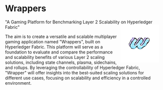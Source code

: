 # Wrappers
"A Gaming Platform for Benchmarking Layer 2 Scalability on Hyperledger Fabric"
<img src="wrappers.png" align="right" weight="125" height="125"/>

The aim is to create a versatile and scalable multiplayer gaming application named "Wrappers", built on Hyperledger Fabric.
This platform will serve as a foundation to evaluate and compare the performance and scalability benefits of various Layer 2 scaling solutions, including state channels, plasma, sidechains, and rollups. By leveraging the controllability of Hyperledger Fabric, "Wrapper" will offer insights into the best-suited scaling solutions for different use cases, focusing on scalability and efficiency in a controlled environment.


